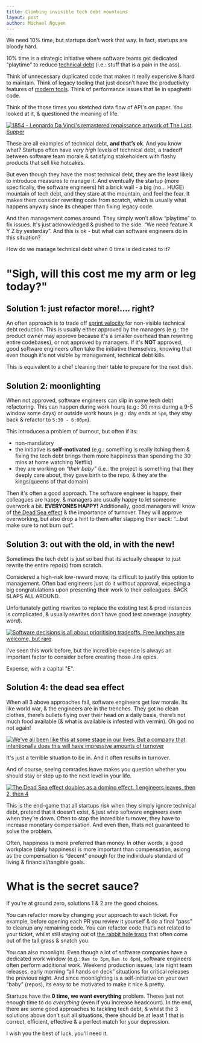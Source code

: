 ```yaml
---
title: Climbing invisible tech debt mountains
layout: post
author: Michael Nguyen
---
```


We need 10% time, but startups don’t work that way. In fact, startups are bloody hard.

10% time is a strategic initiative where software teams get dedicated “playtime” to reduce [technical debt](https://en.wikipedia.org/wiki/Technical_debt) (i.e.: stuff that is a pain in the ass).

Think of unnecessary duplicated code that makes it really expensive & hard to maintain. Think of legacy tooling that just doesn’t have the productivity features of [modern tools](https://www.jetbrains.com). Think of performance issues that lie in spaghetti code.

Think of the those times you sketched data flow of API's on paper. You looked at it, & questioned the meaning of life.

[![1854 - Leonardo Da Vinci's remastered renaissance artwork of The Last Supper](https://i.imgur.com/VnM6qbm.jpeg "1854 - Leonardo Da Vinci's remastered renaissance artwork of The Last Supper")](https://i.imgur.com/VnM6qbm.jpeg)

These are all examples of technical debt, **and that’s ok**. And you know what? Startups often have *very high* levels of technical debt, a tradeoff between software team morale & satisfying stakeholders with flashy products that sell like hotcakes.

But even though they have the most technical debt, they are the least likely to introduce measures to manage it. And eventually the startup (more specifically, the software engineers) hit a brick wall - a big (no… HUGE) mountain of tech debt, and they stare at the mountain, and feel the fear. It makes them consider rewriting code from scratch, which is usually what happens anyway since its cheaper than fixing legacy code.

And then management comes around. They simply won’t allow “playtime” to fix issues. It's just acknowledged & pushed to the side. “We need feature X Y Z by yesterday”. And this is ok - but what can software engineers do in this situation?

How do we manage technical debt when 0 time is dedicated to it?

# "Sigh, will this cost me my arm or leg today?"
## Solution 1: just refactor more!…. right?
An often approach is to trade off [sprint velocity](https://www.scruminc.com/velocity/) for non-visible technical debt reduction. This is usually either approved by the managers (e.g.: the product owner may approve because it's a smaller overhead than rewriting entire codebases), or not approved by managers. If it's **NOT** approved, good software engineers often take the initiative themselves, knowing that even though it's not visible by management, technical debt kills.

This is equivalent to a chef cleaning their table to prepare for the next dish.

## Solution 2: moonlighting
When not approved, software engineers can slip in some tech debt refactoring. This can happen during work hours (e.g.: 30 mins during a 9-5 window some days) or outside work hours (e.g.: day ends at `5pm`, they stay back & refactor to `5:30 - 6:00pm`).

This introduces a problem of burnout, but often if its:
- non-mandatory
- the initiative is **self-motivated** (e.g.: something is really itching them & fixing the tech debt brings them more happiness than spending the 30 mins at home watching Netflix)
- they are working on *“their baby”* (i.e.: the project is something that they deeply care about, they gave birth to the repo, & they are the kings/queens of that domain)

Then it's often a good approach. The software engineer is happy, their colleagues are happy, & managers are usually happy to let someone overwork a bit. **EVERYONES HAPPY!** Additionally, good managers will know of [the Dead Sea effect](https://en.everybodywiki.com/Dead_Sea_Effect) & the importance of turnover. They will approve overworking, but also drop a hint to them after slapping their back: “…but make sure to not burn out”.

## Solution 3: out with the old, in with the new!
Sometimes the tech debt is just so bad that its actually cheaper to just rewrite the entire repo(s) from scratch.

Considered a high-risk low-reward move, its difficult to justify this option to management. Often bad engineers just do it without approval, expecting a big congratulations upon presenting their work to their colleagues. BACK SLAPS ALL AROUND.

Unfortunately getting rewrites to replace the existing test & prod instances is complicated, & usually rewrites don’t have good test coverage (*naughty word*).

[![Software decisions is all about prioritising tradeoffs. Free lunches are welcome, but rare](https://i.imgur.com/vcia2Ny.jpg "Software decisions is all about prioritising tradeoffs. Free lunches are welcome, but rare")](https://i.imgur.com/vcia2Ny.jpg)

I’ve seen this work before, but the incredible expense is always an important factor to consider before creating those Jira epics.

Expense, with a capital "E".

## Solution 4: the dead sea effect
When all 3 above approaches fail, software engineers get low morale. Its like world war, & the engineers are in the trenches. They got no clean clothes, there’s bullets flying over their head on a daily basis, there’s not much food available (& what is available is infested with vermin). Oh god no not again!

[![We've all been like this at some stage in our lives. But a company that intentionally does this will have impressive amounts of turnover](https://i.imgur.com/R84oL6o.jpeg "We've all been like this at some stage in our lives. But a company that intentionally does this will have impressive amounts of turnover")](https://i.imgur.com/R84oL6o.jpeg)

It's just a terrible situation to be in. And it often results in turnover.

And of course, seeing comrades leave makes you question whether you should stay or step up to the next level in your life.

[![The Dead Sea effect doubles as a domino effect. 1 engineers leaves, then 2, then 4](https://i.imgur.com/xgHt9QN.jpeg "The Dead Sea effect doubles as a domino effect. 1 engineers leaves, then 2, then 4")](https://i.imgur.com/xgHt9QN.jpeg)

This is the end-game that all startups risk when they simply ignore technical debt, pretend that it doesn’t exist, & just whip software engineers even when they’re down. Often to stop the incredible turnover, they have to increase monetary compensation. And even then, thats not guaranteed to solve the problem.

Often, happiness is more preferred than money. In other words, a good workplace (daily happiness) is more important than compensation, aslong as the compensation is “decent” enough for the individuals standard of living & financial/tangible goals.

# What is the secret sauce?
If you’re at ground zero, solutions 1 & 2 are the good choices.

You can refactor more by changing your approach to each ticket. For example, before opening each PR you review it yourself & do a final “pass” to cleanup any remaining code. You can refactor code that’s not related to your ticket, whilst still staying out of [the rabbit hole traps](https://www.dictionary.com/e/slang/rabbit-hole/) that often come out of the tall grass & snatch you.

You can also moonlight. Even though a lot of software companies have a dedicated work window (e.g.: `9am to 5pm`, `8am to 6pm`), software engineers often perform additional work. Weekend production issues, late night team releases, early morning “all hands on deck” situations for critical releases the previous night. And since moonlighting is a self-initiative on your own “baby” (repos), its easy to be motivated to make it nice & pretty.

Startups have the **0 time, we want everything** problem. Theres just not enough time to do *everything* (even if you increase headcount). In the end, there are some good approaches to tackling tech debt, & whilst the 3 solutions above don’t suit all situations, there should be at least 1 that is correct, efficient, effective & a perfect match for your depression.

I wish you the best of luck, you'll need it.


